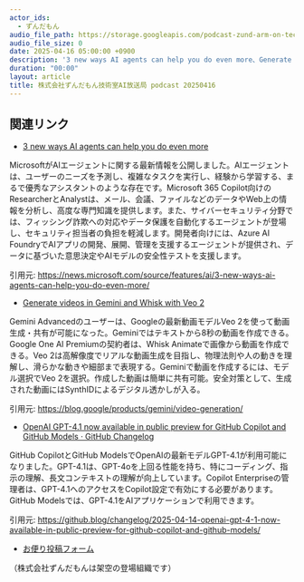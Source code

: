```yaml
---
actor_ids:
  - ずんだもん
audio_file_path: https://storage.googleapis.com/podcast-zund-arm-on-tech/audio/株式会社ずんだもん技術室AI放送局_podcast_20250416.mp3
audio_file_size: 0
date: 2025-04-16 05:00:00 +0900
description: '3 new ways AI agents can help you do even more、Generate videos in Gemini and Whisk with Veo 2、OpenAI GPT-4.1 now available in public preview for GitHub Copilot and GitHub Models · GitHub Changelog'
duration: "00:00"
layout: article
title: 株式会社ずんだもん技術室AI放送局 podcast 20250416
---
```


## 関連リンク


- [3 new ways AI agents can help you do even more](https://news.microsoft.com/source/features/ai/3-new-ways-ai-agents-can-help-you-do-even-more/)  


MicrosoftがAIエージェントに関する最新情報を公開しました。AIエージェントは、ユーザーのニーズを予測し、複雑なタスクを実行し、経験から学習する、まるで優秀なアシスタントのような存在です。Microsoft 365 Copilot向けのResearcherとAnalystは、メール、会議、ファイルなどのデータやWeb上の情報を分析し、高度な専門知識を提供します。また、サイバーセキュリティ分野では、フィッシング詐欺への対応やデータ保護を自動化するエージェントが登場し、セキュリティ担当者の負担を軽減します。開発者向けには、Azure AI FoundryでAIアプリの開発、展開、管理を支援するエージェントが提供され、データに基づいた意思決定やAIモデルの安全性テストを支援します。


引用元: https://news.microsoft.com/source/features/ai/3-new-ways-ai-agents-can-help-you-do-even-more/


- [Generate videos in Gemini and Whisk with Veo 2](https://blog.google/products/gemini/video-generation/)  


Gemini Advancedのユーザーは、Googleの最新動画モデルVeo 2を使って動画生成・共有が可能になった。Geminiではテキストから8秒の動画を作成できる。Google One AI Premiumの契約者は、Whisk Animateで画像から動画を作成できる。Veo 2は高解像度でリアルな動画生成を目指し、物理法則や人の動きを理解し、滑らかな動きや細部まで表現する。Geminiで動画を作成するには、モデル選択でVeo 2を選択。作成した動画は簡単に共有可能。安全対策として、生成された動画にはSynthIDによるデジタル透かしが入る。


引用元: https://blog.google/products/gemini/video-generation/


- [OpenAI GPT-4.1 now available in public preview for GitHub Copilot and GitHub Models · GitHub Changelog](https://github.blog/changelog/2025-04-14-openai-gpt-4-1-now-available-in-public-preview-for-github-copilot-and-github-models/)  


GitHub CopilotとGitHub ModelsでOpenAIの最新モデルGPT-4.1が利用可能になりました。GPT-4.1は、GPT-4oを上回る性能を持ち、特にコーディング、指示の理解、長文コンテキストの理解が向上しています。Copilot Enterpriseの管理者は、GPT-4.1へのアクセスをCopilot設定で有効にする必要があります。GitHub Modelsでは、GPT-4.1をAIアプリケーションで利用できます。


引用元: https://github.blog/changelog/2025-04-14-openai-gpt-4-1-now-available-in-public-preview-for-github-copilot-and-github-models/



- [お便り投稿フォーム](https://forms.gle/ffg4JTfqdiqK62qf9)

（株式会社ずんだもんは架空の登場組織です）
